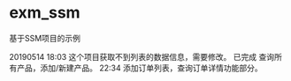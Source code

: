 # exm_ssm
基于SSM项目的示例

20190514 
18:03 这个项目获取不到列表的数据信息，需要修改。
已完成 查询所有产品，添加/新建产品。
22:34 添加订单列表，查询订单详情功能部分。

